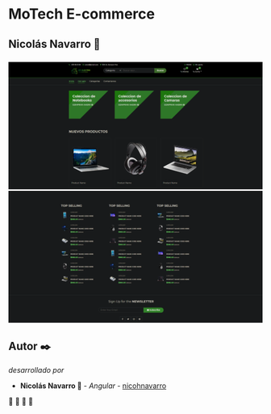 # MoTech E-commerce

## Nicolás Navarro 🚀


### 

![principal](https://github.com/nicohnavarro/motech-frontend/blob/master/src/assets/readme/inicio.PNG)
![principal](https://github.com/nicohnavarro/motech-frontend/blob/master/src/assets/readme/table.PNG)

## Autor ✒️

_desarrollado por_

* **Nicolás Navarro 🚀** - *Angular* - [nicohnavarro](https://github.com/nicohnavarro)

 🍺  🍺  🍺  🍺 